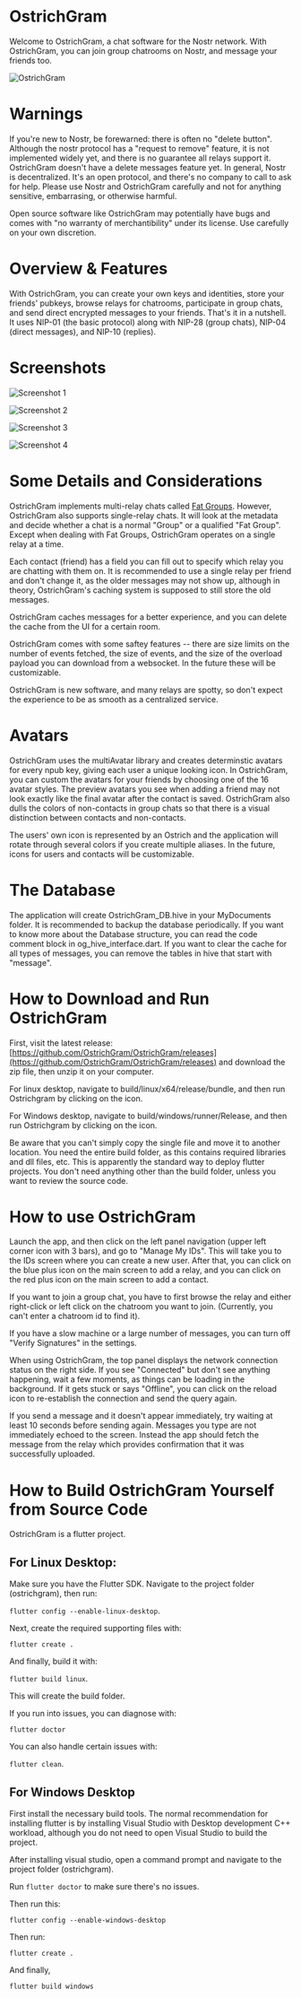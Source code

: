 
# OstrichGram

Welcome to OstrichGram, a chat software for the Nostr network.  With OstrichGram, you can join group chatrooms on Nostr, and message your friends too.


![OstrichGram ](OG-icon.png)

# Warnings

If you're new to Nostr, be forewarned: there is often no "delete button".  Although the nostr protocol has a "request to remove" feature, it is not implemented widely yet, and there is no guarantee all relays support it.  OstrichGram doesn't have a delete messages feature yet.  In general, Nostr is decentralized. It's an open protocol, and there's no company to call to ask for help. Please use Nostr and OstrichGram carefully and not for anything sensitive, embarrasing, or otherwise harmful.  

Open source software like OstrichGram may potentially have bugs and comes with "no warranty of merchantibility" under its license.   Use carefully on your own discretion.

# Overview & Features
 
 With OstrichGram, you can create your own keys and identities, store your friends' pubkeys, browse relays for chatrooms, participate in group chats, and send direct encrypted messages to your friends. That's it in a nutshell. It uses NIP-01 (the basic protocol) along with NIP-28 (group chats), NIP-04 (direct messages), and NIP-10 (replies).
 
 # Screenshots

![Screenshot 1 ](OG-SHOT1.png)

![Screenshot 2  ](OG-SHOT2.png)

![Screenshot 3 ](OG-SHOT3.png)

![Screenshot 4 ](OG-SHOT4.png)
 
# Some Details and Considerations

OstrichGram implements multi-relay chats called [Fat Groups](https://github.com/OstrichGram/OstrichGram/blob/main/FATGROUPS.md). However, OstrichGram also supports single-relay chats. It will look at the metadata and decide whether a chat is a normal "Group" or a qualified "Fat Group".  Except when dealing with Fat Groups, OstrichGram operates on a single relay at a time.  

Each contact (friend) has a field you can fill out to specify which relay you are chatting with them on.  It is recommended to use a single relay per friend and don't change it, as the older messages may not show up, although in theory, OstrichGram's caching system is supposed to still store the old messages.

OstrichGram caches messages for a better experience, and you can delete the cache from the UI for a certain room.

OstrichGram comes with some saftey features -- there are size limits on the number of events fetched, the size of events, and the size of the overload payload you can download from a websocket.  In the future these will be customizable.
 
OstrichGram is new software, and many relays are spotty, so don't expect the experience to be as smooth as a centralized service.

# Avatars

OstrichGram uses the multiAvatar library and creates determinstic avatars for every npub key, giving each user a unique looking icon. In OstrichGram, you can custom the avatars for your friends by choosing one of the 16 avatar styles.  The preview avatars you see when adding a friend may not look exactly like the final avatar after the contact is saved. OstrichGram also dulls the colors of non-contacts in group chats so that there is a visual distinction between contacts and non-contacts.

The users' own icon is represented by an Ostrich and the application will rotate through several colors if you create multiple aliases.  In the future, icons for users and contacts will be customizable.

# The Database

The application will create OstrichGram_DB.hive in your MyDocuments folder. It is recommended to backup the database periodically.
If you want to know more about the Database structure, you can read the code comment block in og_hive_interface.dart.  If you want
to clear the cache for all types of messages, you can remove the tables in hive that start with "message".

# How to Download and Run OstrichGram

First, visit the latest release: [https://github.com/OstrichGram/OstrichGram/releases](https://github.com/OstrichGram/OstrichGram/releases) and download the zip file, then unzip it on your computer.

For linux desktop, navigate to build/linux/x64/release/bundle, and then run Ostrichgram by clicking on the icon.  

For Windows desktop, navigate to build/windows/runner/Release,  and then run Ostrichgram by clicking on the icon.

Be aware that you can't simply copy the single file and move it to another location.  You need the entire build folder, as this contains required libraries and dll files, etc. This is apparently the standard way to deploy flutter projects.  You don't need anything other than the build folder, unless you want to review the source code.

# How to use OstrichGram

Launch the app, and then click on the left panel navigation (upper left corner icon with 3 bars), and go to "Manage My IDs". This will take you to the IDs screen where you can create a new user.  After that, you can click on the blue plus icon on the main screen to add a relay, and you can click on the red plus icon on the main screen to add a contact. 

If you want to join a group chat, you have to first browse the relay and either right-click or left click on the chatroom you want to join.  (Currently, you can't enter a chatroom id to find it).  

If you have a slow machine or a large number of messages, you can turn off "Verify Signatures" in the settings.

When using OstrichGram, the top panel displays the network connection status on the right side.  If you see "Connected" but don't see anything happening, wait a few moments, as things can be loading in the background.  If it gets stuck or says "Offline", you can click on the reload icon to re-establish the connection and send the query again.

If you send a message and it doesn't appear immediately, try waiting at least 10 seconds before sending again.  Messages you type are not immediately echoed to the screen. Instead the app should fetch the message from the relay which provides confirmation that it was successfully uploaded.

# How to Build OstrichGram Yourself from Source Code

OstrichGram is a flutter project. 

## For Linux Desktop:

Make sure you have the Flutter SDK.  Navigate to the project folder (ostrichgram), then run:

`flutter config --enable-linux-desktop`.

Next, create the required supporting files with:

`flutter create . `

And finally, build it with:

`flutter build linux`.  

This will create the build folder.

If you run into issues, you can diagnose with:

`flutter doctor`

You can also handle certain issues with:

`flutter clean`.

## For Windows Desktop

First install the necessary build tools.  The normal recommendation for installing flutter is by installing Visual Studio with Desktop development C++ workload, although you do not need to open Visual Studio to build the project. 

After installing visual studio, open a command prompt and navigate to the project folder (ostrichgram).

Run `flutter doctor` to make sure there's no issues.
  
Then run this:

`flutter config --enable-windows-desktop`

Then run:

`flutter create . `

And finally,

`flutter build windows`
